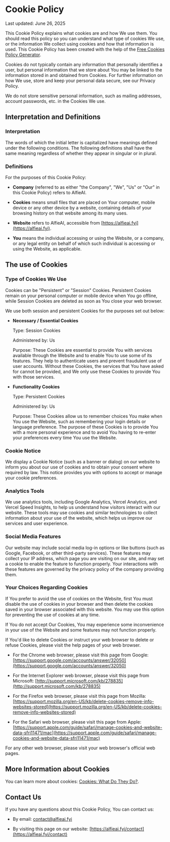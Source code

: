 # Cookie Policy

Last updated: June 26, 2025

This Cookie Policy explains what cookies are and how We use them. You should read this policy so you can understand what type of cookies We use, or the information We collect using cookies and how that information is used. This Cookie Policy has been created with the help of the [Free Cookies Policy Generator](https://www.freeprivacypolicy.com/free-cookies-policy-generator/).

Cookies do not typically contain any information that personally identifies a user, but personal information that we store about You may be linked to the information stored in and obtained from Cookies. For further information on how We use, store and keep your personal data secure, see our Privacy Policy.

We do not store sensitive personal information, such as mailing addresses, account passwords, etc. in the Cookies We use.

## Interpretation and Definitions

### Interpretation

The words of which the initial letter is capitalized have meanings defined under the following conditions. The following definitions shall have the same meaning regardless of whether they appear in singular or in plural.

### Definitions

For the purposes of this Cookie Policy:

- __Company__ (referred to as either "the Company", "We", "Us" or "Our" in this Cookie Policy) refers to AlfieAI.

- __Cookies__ means small files that are placed on Your computer, mobile device or any other device by a website, containing details of your browsing history on that website among its many uses.

- __Website__ refers to AlfieAI, accessible from [https://alfieai.fyi](https://alfieai.fyi).

- __You__ means the individual accessing or using the Website, or a company, or any legal entity on behalf of which such individual is accessing or using the Website, as applicable.

## The use of Cookies

### Type of Cookies We Use

Cookies can be "Persistent" or "Session" Cookies. Persistent Cookies remain on your personal computer or mobile device when You go offline, while Session Cookies are deleted as soon as You close your web browser.

We use both session and persistent Cookies for the purposes set out below:

- __Necessary / Essential Cookies__

   Type: Session Cookies

   Administered by: Us

   Purpose: These Cookies are essential to provide You with services available through the Website and to enable You to use some of its features. They help to authenticate users and prevent fraudulent use of user accounts. Without these Cookies, the services that You have asked for cannot be provided, and We only use these Cookies to provide You with those services.

- __Functionality Cookies__

   Type: Persistent Cookies

   Administered by: Us

   Purpose: These Cookies allow us to remember choices You make when You use the Website, such as remembering your login details or language preference. The purpose of these Cookies is to provide You with a more personal experience and to avoid You having to re-enter your preferences every time You use the Website.

### Cookie Notice

We display a Cookie Notice (such as a banner or dialog) on our website to inform you about our use of cookies and to obtain your consent where required by law. This notice provides you with options to accept or manage your cookie preferences.

### Analytics Tools

We use analytics tools, including Google Analytics, Vercel Analytics, and Vercel Speed Insights, to help us understand how visitors interact with our website. These tools may use cookies and similar technologies to collect information about your use of the website, which helps us improve our services and user experience.

### Social Media Features

Our website may include social media log-in options or like buttons (such as Google, Facebook, or other third-party services). These features may collect your IP address, which page you are visiting on our site, and may set a cookie to enable the feature to function properly. Your interactions with these features are governed by the privacy policy of the company providing them.

### Your Choices Regarding Cookies

If You prefer to avoid the use of cookies on the Website, first You must disable the use of cookies in your browser and then delete the cookies saved in your browser associated with this website. You may use this option for preventing the use of cookies at any time.

If You do not accept Our Cookies, You may experience some inconvenience in your use of the Website and some features may not function properly.

If You'd like to delete Cookies or instruct your web browser to delete or refuse Cookies, please visit the help pages of your web browser.

- For the Chrome web browser, please visit this page from Google: [https://support.google.com/accounts/answer/32050](https://support.google.com/accounts/answer/32050)

- For the Internet Explorer web browser, please visit this page from Microsoft: [http://support.microsoft.com/kb/278835](http://support.microsoft.com/kb/278835)

- For the Firefox web browser, please visit this page from Mozilla: [https://support.mozilla.org/en-US/kb/delete-cookies-remove-info-websites-stored](https://support.mozilla.org/en-US/kb/delete-cookies-remove-info-websites-stored)

- For the Safari web browser, please visit this page from Apple: [https://support.apple.com/guide/safari/manage-cookies-and-website-data-sfri11471/mac](https://support.apple.com/guide/safari/manage-cookies-and-website-data-sfri11471/mac)

For any other web browser, please visit your web browser's official web pages.

## More Information about Cookies

You can learn more about cookies: [Cookies: What Do They Do?](https://www.freeprivacypolicy.com/blog/cookies/).

## Contact Us

If you have any questions about this Cookie Policy, You can contact us:

- By email: [contact@alfieai.fyi](mailto:contact@alfieai.fyi)

- By visiting this page on our website: [https://alfieai.fyi/contact](https://alfieai.fyi/contact)
